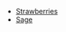 - [Strawberries](https://bonnieplants.com/how-to-grow/growing-strawberries/)
- [Sage](https://bonnieplants.com/how-to-grow/growing-sage/)
